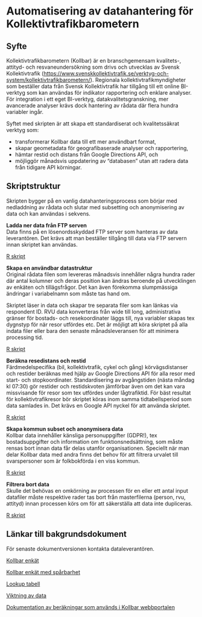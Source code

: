 Automatisering av datahantering för Kollektivtrafikbarometern
================

## Syfte

Kollektivtrafikbarometern (Kollbar) är en branschgemensam kvalitets-,
attityd- och resvaneundersökning som drivs och utvecklas av Svensk
Kollektivtrafik
(<https://www.svenskkollektivtrafik.se/verktyg-och-system/kollektivtrafikbarometern/>).
Regionala kollektivtrafikmyndigheter som beställer data från Svensk
Kollektivtrafik har tillgång till ett online BI-verktyg som kan användas
för indikator rapportering och enklare analyser. För integration i ett
eget BI-verktyg, datakvalitetsgranskning, mer avancerade analyser krävs
dock hantering av rådata där flera hundra variabler ingår.

Syftet med skripten är att skapa ett standardiserat och kvalitetssäkrat
verktyg som:

-   transformerar Kollbar data till ett mer användbart format,  
-   skapar geometadata för geografibaserade analyser och rapportering,  
-   hämtar restid och distans från Google Directions API, och
-   möjliggör månadsvis uppdatering av “databasen” utan att radera data
    från tidigare API körningar.

## Skriptstruktur

Skripten bygger på en vanlig datahanteringsprocess som börjar med
nedladdning av rådata och slutar med subsetting och anonymisering av
data och kan användas i sekvens.

**Ladda ner data från FTP serven**  
Data finns på en lösenordsskyddad FTP server som hanteras av data
leverantören. Det krävs att man beställer tillgång till data via FTP
servern innan skriptet kan användas.

[R
skript](https://github.com/bjornsh/kollektivtrafikbarometer/blob/master/ftp_download.R)

**Skapa en användbar datastruktur**  
Original rådata filen som levereras månadsvis innehåller några hundra
rader där antal kolumner och deras position kan ändras beroende på
utvecklingen av enkäten och tillägsfrågor. Det kan även förekomma
slumpmässiga ändringar i variabelnamn som måste tas hand om.

Skriptet läser in data och skapar tre separata filer som kan länkas via
respondent ID. RVU data konverteras från wide till long, administrativa
gränser för bostads- och resekoordinater läggs till, nya variabler
skapas tex dygnstyp för när resor utfördes etc. Det är möjligt att köra
skriptet på alla indata filer eller bara den senaste månadsleveransen
för att minimera processing tid.

[R
skript](https://github.com/bjornsh/kollektivtrafikbarometer/blob/master/create_attityd_rvu_person_fil.R)

**Beräkna resedistans och restid**  
Färdmedelspecifika (bil, kollektivtrafik, cykel och gång)
körvägsdistanser och restider beräknas med hjälp av Google Directions
API för alla resor med start- och stopkoordinater. Standardisering av
avgångstiden (nästa måndag kl 07:30) gör restider och restidskvoten
jämförbar även om det kan vara missvisande för resor som tex utfördes
under lågtrafiktid. För bäst resultat för kollektivtrafikresor bör
skriptet köras inom samma tidtabellsperiod som data samlades in. Det
krävs en Google API nyckel för att använda skriptet.

[R
skript](https://github.com/bjornsh/kollektivtrafikbarometer/blob/master/google_distance.R)

**Skapa kommun subset och anonymisera data**  
Kollbar data innehåller känsliga personuppgifter (GDPR!), tex
bostadsuppgifter och information om funktionsnedsättning, som måste
rensas bort innan data får delas utanför organisationen. Speciellt när
man delar Kollbar data med andra finns det behov för att filtrera
urvalet till svarspersoner som är folkbokförda i en viss kommun.

[R
skript](https://github.com/bjornsh/kollektivtrafikbarometer/blob/master/filter_anonymise.R)

**Filtrera bort data**  
Skulle det behövas en omkörning av processen för en eller ett antal
input datafiler måste respektive rader tas bort från masterfilerna
(person, rvu, attityd) innan processen körs om för att säkerställa att
data inte dupliceras.

[R
skript](https://github.com/bjornsh/kollektivtrafikbarometer/blob/master/remove_data.R)

## Länkar till bakgrundsdokument

För senaste dokumentversionen kontakta dataleverantören.

[Kollbar
enkät](https://github.com/bjornsh/kollektivtrafikbarometer/raw/master/docs/Enkat%20kollbar%202017.pdf)

[Kollbar enkät med
spårbarhet](https://github.com/bjornsh/kollektivtrafikbarometer/raw/master/docs/Kollbar%202020%20-%20Enk%C3%A4t%20med%20sp%C3%A5rbarhet.pdf)

[Lookup
tabell](https://github.com/bjornsh/kollektivtrafikbarometer/raw/master/docs/Variable%20information%20%2B%20Variable%20Values%202021-05-28.xlsx)

[Viktning av
data](https://github.com/bjornsh/kollektivtrafikbarometer/raw/master/docs/Viktning%20av%20data.pdf)

[Dokumentation av beräkningar som används i Kollbar
webbportalen](https://github.com/bjornsh/kollektivtrafikbarometer/raw/master/docs/Dokumentation%20av%20ber%C3%A4kningar.pdf)
